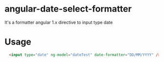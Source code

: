 # angular-date-select-formatter
It's a formatter angular 1.x directive to input type date

# Usage


```html
  <input type="date" ng-model="dateTest" date-formatter="DD/MM/YYYY" />
```
